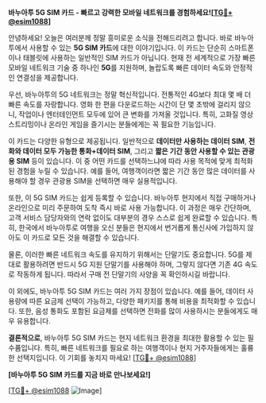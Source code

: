 **바누아투 5G SIM 카드 - 빠르고 강력한 모바일 네트워크를 경험하세요![[TG💪+ @esim1088](https://t.me/s/esim1088)]**

안녕하세요! 오늘은 여러분께 정말 흥미로운 소식을 전해드리려고 합니다. 바로 바누아투에서 사용할 수 있는 **5G SIM 카드**에 대한 이야기입니다. 이 카드는 단순히 스마트폰이나 태블릿에 사용하는 일반적인 SIM 카드가 아닙니다. 현재 전 세계적으로 가장 빠른 모바일 네트워크 기술 중 하나인 **5G**를 지원하며, 놀랍도록 빠른 데이터 속도와 안정적인 연결성을 제공합니다.

우선, 바누아투의 5G 네트워크는 정말 혁신적입니다. 전통적인 4G보다 최대 몇 배 더 빠른 속도를 자랑합니다. 영화 한 편을 다운로드하는 시간이 단 몇 초밖에 걸리지 않으니, 작업이나 엔터테인먼트 모두에 있어 큰 변화를 가져올 것입니다. 특히, 고화질 영상 스트리밍이나 온라인 게임을 즐기시는 분들에게는 꼭 필요한 기능입니다.

이 카드는 다양한 유형으로 제공됩니다. 일반적으로 **데이터만 사용하는 데이터 SIM**, **전화와 데이터 모두 가능한 통화+데이터 SIM**, 그리고 **짧은 기간 동안 사용할 수 있는 관광용 SIM** 등이 있습니다. 이 중 어떤 카드를 선택하느냐에 따라 사용 목적에 맞게 최적화된 경험을 누릴 수 있습니다. 예를 들어, 여행객이라면 짧은 기간 동안 많은 데이터를 사용해야 할 경우 관광용 SIM을 선택하면 매우 실용적입니다.

또한, 이 5G SIM 카드는 쉽게 등록할 수 있습니다. 바누아투 현지에서 직접 구매하거나 온라인으로 미리 주문하여 도착 즉시 바로 사용 가능합니다. 이 과정은 매우 간단하며, 고객 서비스 담당자와의 연락 없이도 대부분의 경우 스스로 쉽게 완료할 수 있습니다. 특히, 한국에서 바누아투로 여행을 오신 분들은 현지에서 번거롭게 통신사에 가입하지 않아도 이 카드로 모든 것을 해결할 수 있습니다.

물론, 이러한 빠른 네트워크 속도를 유지하기 위해서는 단말기도 중요합니다. 5G를 제대로 활용하려면 반드시 5G 지원 단말기를 사용해야 하며, 그렇지 않다면 기존 4G 속도로 작동하게 됩니다. 따라서 구매 전 단말기의 사양을 꼭 확인하시길 바랍니다.

이 외에도, 바누아투 5G SIM 카드는 여러 가지 장점이 있습니다. 예를 들어, 데이터 사용량에 따른 요금제 선택이 가능하고, 다양한 패키지를 통해 비용을 최적화할 수 있습니다. 또한, 음성 통화도 포함된 요금제를 선택하면 전화를 많이 사용하시는 분들에게도 매우 유용합니다.

**결론적으로**, 바누아투 5G SIM 카드는 현지 네트워크 환경을 최대한 활용할 수 있는 필수품입니다. 특히, 빠른 네트워크를 필요로 하는 여행객이나 현지 거주자들에게는 훌륭한 선택지입니다. 이 기회를 놓치지 마세요! [[TG💪+ @esim1088](https://t.me/s/esim1088)]

**[바누아투 5G SIM 카드를 지금 바로 만나보세요!]**

[[TG💪+ @esim1088](https://t.me/s/esim1088) ![Image](https://i.postimg.cc/Y0z9fWf4/image.png)]